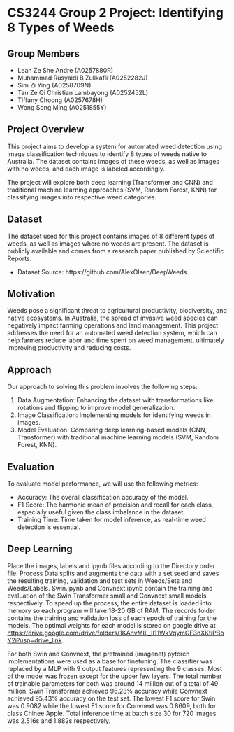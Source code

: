 # CS3244 Group 2 Project: Identifying 8 Types of Weeds

## Group Members
<ul>
  <li> Lean Ze She Andre (A0257880R) </li>
  <li> Muhammad Rusyaidi B Zullkafli (A0252282J) </li>
  <li> Sim Zi Ying (A0258709N) </li>
  <li> Tan Ze Qi Christian Lambayong (A0252452L) </li>
  <li> Tiffany Choong (A0257678H) </li>
  <li> Wong Song Ming (A0251855Y) </li>
</ul>


## Project Overview
This project aims to develop a system for automated weed detection using image classification techniques to identify 8 types of weeds native to Australia. The dataset contains images of these weeds, as well as images with no weeds, and each image is labeled accordingly. <br>

The project will explore both deep learning (Transformer and CNN) and traditional machine learning approaches (SVM, Random Forest, KNN) for classifying images into respective weed categories.

## Dataset
The dataset used for this project contains images of 8 different types of weeds, as well as images where no weeds are present. The dataset is publicly available and comes from a research paper published by Scientific Reports. <br>

<ul>
  <li> Dataset Source: https://github.com/AlexOlsen/DeepWeeds </li>
</ul>

## Motivation
Weeds pose a significant threat to agricultural productivity, biodiversity, and native ecosystems. In Australia, the spread of invasive weed species can negatively impact farming operations and land management. This project addresses the need for an automated weed detection system, which can help farmers reduce labor and time spent on weed management, ultimately improving productivity and reducing costs.

## Approach
Our approach to solving this problem involves the following steps:
<ol>
  <li> Data Augmentation: Enhancing the dataset with transformations like rotations and flipping to improve model generalization. </li>
  <li> Image Classification: Implementing models for identifying weeds in images. </li>
  <li> Model Evaluation: Comparing deep learning-based models (CNN, Transformer) with traditional machine learning models (SVM, Random Forest, KNN). </li>
</ol>

## Evaluation
To evaluate model performance, we will use the following metrics:
<ul>
  <li> Accuracy: The overall classification accuracy of the model. </li>
  <li> F1 Score: The harmonic mean of precision and recall for each class, especially useful given the class imbalance in the dataset. </li>
  <li> Training Time: Time taken for model inference, as real-time weed detection is essential. </li>
</ul>

## Deep Learning
Place the images, labels and ipynb files according to the Directory order file. Process Data splits and augments the data with a set seed and saves the resulting training, validation and test sets in Weeds/Sets and Weeds/Labels. Swin.ipynb and Convnext.ipynb contain the training and evaluation of the Swin Transformer small and Convnext small models respectively. To speed up the process, the entire dataset is loaded into memory so each program will take 18-20 GB of RAM. The records folder contains the training and validation loss of each epoch of training for the models. The optimal weights for each model is stored on google drive at 
https://drive.google.com/drive/folders/1KAnvMIL_II11WkVqymGF3nXKtiPBoY2i?usp=drive_link.

For both Swin and Convnext, the pretrained (imagenet) pytorch implementations were used as a base for finetuning. The classifier was replaced by a MLP with 9 output features representing the 9 classes. Most of the model was frozen except for the upper few layers. The total number of trainable parameters for both was around 14 million out of a total of 49 million. Swin Transformer achieved 96.23% accuracy while Convnext achieved 95.43% accuracy on the test set. The lowest F1 score for Swin was 0.9082 while the lowest F1 score for Convnext was 0.8609, both for class Chinee Apple. Total inference time at batch size 30 for 720 images was 2.516s and 1.882s respectively.
